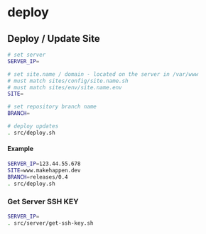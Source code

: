 # deploy

## Deploy / Update Site
```bash
# set server
SERVER_IP=

# set site.name / domain - located on the server in /var/www
# must match sites/config/site.name.sh
# must match sites/env/site.name.env
SITE=

# set repository branch name
BRANCH=

# deploy updates
. src/deploy.sh
```

#### Example
```bash
SERVER_IP=123.44.55.678
SITE=www.makehappen.dev
BRANCH=releases/0.4
. src/deploy.sh
```

### Get Server SSH KEY
```bash
SERVER_IP=
. src/server/get-ssh-key.sh
```
